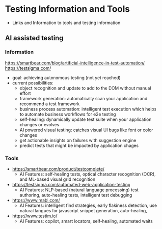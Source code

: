 # Testing Information and Tools
- Links and Information to tools and testing information

## AI assisted testing
### Information
https://smartbear.com/blog/artificial-intelligence-in-test-automation/
https://testsigma.com/

- goal: achieving autonomous testing (not yet reached)
- current possibilities:
  - object recognition and update to add to the DOM without manual effort
  - framework generation: automatically scan your application and recommend a test framework
  - business process automation: intelligent test execution which helps to automate business workflows for e2e testing
  - self-healing: dynamically update test suite when your application changes or evolves
  - AI powered visual testing: catches visual UI bugs like font or color changes
  - get actionable insights on failures with suggestion engine
  - predict tests that might be impacted by application chages

### Tools
- https://smartbear.com/product/testcomplete/
  - AI Features: self-healing tests, optical character recognition (OCR), and ML-based visual grid recognition
- https://testsigma.com/automated-web-application-testing
  - AI Features: NLP-based (natural language processing) test authoring, auto-healing tests, intelligent test debugging
- https://www.mabl.com/
  - AI Features: intelligent find strategies, early flakiness detection, use natural langues for javascript snippet generation, auto-healing, 
- https://www.testim.io/
  - AI Features: copilot, smart locators, self-healing, automated waits
